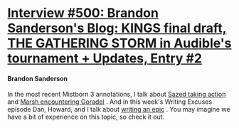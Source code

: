 # [Interview #500: Brandon Sanderson's Blog: KINGS final draft, THE GATHERING STORM in Audible's tournament + Updates, Entry #2](https://www.theoryland.com/intvmain.php?i=500#2)

#### Brandon Sanderson

In the most recent Mistborn 3 annotations, I talk about
[Sazed taking action](http://brandonsanderson.com/annotation/343/Mistborn-3-Chapter-Sixty-Eight)
and
[Marsh encountering Goradel](http://brandonsanderson.com/annotation/343/Mistborn-3-Chapter-Sixty-Eight)
. And in this week's Writing Excuses episode Dan, Howard, and I talk about
[writing an epic](http://www.writingexcuses.com/2010/03/28/)
. You may imagine we have a bit of experience on this topic, so check it out.

